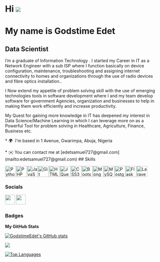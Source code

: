 # Hi ![](https://user-images.githubusercontent.com/18350557/176309783-0785949b-9127-417c-8b55-ab5a4333674e.gif)
<h1>My name is Godstime Edet</h1>
<h2>Data Scientist</h2>
<p>I’m a graduate of Information Technology . I started my Career in IT as a Network Engineer with a sub ISP where I function basically on device configuration, maintenance, troubleshooting and assigning internet connectivity to homes and organizations through the use of radio devices and fibre optics installation.. </p>
<p>I Now extend my appetite of problem solving skill with the use of emerging technologies tools in software development where I and my team develop software for government Agencies, organization and businesses to help in making them work efficiently and increase productivity.</p>
<p>My Quest for gaining more knowledge in IT has deepened my interest in Data Science/Machine Learning in which I can leverage more on as a Powerful Tool for problem solving in Healthcare, Agriculture, Finance, Business etc.</p>
<p>* 🌍  I'm based in 1 Avenue, Gwarimpa, Abuja, Nigeria  </p>
*   ✉️  You can contact me at [edetsamuel727@gmail.com](mailto:edetsamuel727@gmail.com)
## Skills


<p align="left">
<a href="https://www.python.org/" target="_blank" rel="noreferrer"><img src="https://raw.githubusercontent.com/danielcranney/readme-generator/main/public/icons/skills/python-colored.svg" width="36" height="36" alt="Python" /></a><a href="https://www.php.net/" target="_blank" rel="noreferrer"><img src="https://raw.githubusercontent.com/danielcranney/readme-generator/main/public/icons/skills/php-colored.svg" width="36" height="36" alt="PHP" /></a><a href="https://developer.mozilla.org/en-US/docs/Web/JavaScript" target="_blank" rel="noreferrer"><img src="https://raw.githubusercontent.com/danielcranney/readme-generator/main/public/icons/skills/javascript-colored.svg" width="36" height="36" alt="JavaScript" /></a><a href="https://git-scm.com/" target="_blank" rel="noreferrer"><img src="https://raw.githubusercontent.com/danielcranney/readme-generator/main/public/icons/skills/git-colored.svg" width="36" height="36" alt="Git" /></a><a href="https://developer.mozilla.org/en-US/docs/Glossary/HTML5" target="_blank" rel="noreferrer"><img src="https://raw.githubusercontent.com/danielcranney/readme-generator/main/public/icons/skills/html5-colored.svg" width="36" height="36" alt="HTML5" /></a><a href="https://jquery.com/" target="_blank" rel="noreferrer"><img src="https://raw.githubusercontent.com/danielcranney/readme-generator/main/public/icons/skills/jquery-colored.svg" width="36" height="36" alt="JQuery" /></a><a href="https://www.w3.org/TR/CSS/#css" target="_blank" rel="noreferrer"><img src="https://raw.githubusercontent.com/danielcranney/readme-generator/main/public/icons/skills/css3-colored.svg" width="36" height="36" alt="CSS3" /></a><a href="https://getbootstrap.com/" target="_blank" rel="noreferrer"><img src="https://raw.githubusercontent.com/danielcranney/readme-generator/main/public/icons/skills/bootstrap-colored.svg" width="36" height="36" alt="Bootstrap" /></a><a href="https://www.mongodb.com/" target="_blank" rel="noreferrer"><img src="https://raw.githubusercontent.com/danielcranney/readme-generator/main/public/icons/skills/mongodb-colored.svg" width="36" height="36" alt="MongoDB" /></a><a href="https://www.mysql.com/" target="_blank" rel="noreferrer"><img src="https://raw.githubusercontent.com/danielcranney/readme-generator/main/public/icons/skills/mysql-colored.svg" width="36" height="36" alt="MySQL" /></a><a href="https://www.postgresql.org/" target="_blank" rel="noreferrer"><img src="https://raw.githubusercontent.com/danielcranney/readme-generator/main/public/icons/skills/postgresql-colored.svg" width="36" height="36" alt="PostgreSQL" /></a><a href="https://flask.palletsprojects.com/en/2.0.x/" target="_blank" rel="noreferrer"><img src="https://raw.githubusercontent.com/danielcranney/readme-generator/main/public/icons/skills/flask-colored.svg" width="36" height="36" alt="Flask" /></a><a href="https://laravel.com/" target="_blank" rel="noreferrer"><img src="https://raw.githubusercontent.com/danielcranney/readme-generator/main/public/icons/skills/laravel-colored.svg" width="36" height="36" alt="Laravel" /></a></p>

### Socials<p align="left"> <a href="https://www.github.com/GodstimeEdet" target="_blank" rel="noreferrer"><img src="https://raw.githubusercontent.com/danielcranney/readme-generator/main/public/icons/socials/github.svg" width="32" height="32" /></a> <a href="https://www.linkedin.com/in/godstime-samuel/" target="_blank" rel="noreferrer"><img src="https://raw.githubusercontent.com/danielcranney/readme-generator/main/public/icons/socials/linkedin.svg" width="32" height="32" /></a></p>

### Badges

<b>My GitHub Stats</b>

<a href="http://www.github.com/GodstimeEdet"><img src="https://github-readme-stats.vercel.app/api?username=GodstimeEdet&show_icons=true&hide=&count_private=true&title_color=0891b2&text_color=ffffff&icon_color=0f172a&bg_color=1c1917&hide_border=true&show_icons=true" alt="GodstimeEdet's GitHub stats" /></a>

<a href="http://www.github.com/GodstimeEdet"><img src="https://github-readme-streak-stats.herokuapp.com/?user=GodstimeEdet&stroke=ffffff&background=1c1917&ring=0891b2&fire=0891b2&currStreakNum=ffffff&currStreakLabel=0891b2&sideNums=ffffff&sideLabels=ffffff&dates=ffffff&hide_border=true" /></a>

<a href="https://github.com/GodstimeEdet" align="left"><img src="https://github-readme-stats.vercel.app/api/top-langs/?username=GodstimeEdet&langs_count=10&title_color=0891b2&text_color=ffffff&icon_color=0f172a&bg_color=1c1917&hide_border=true&locale=en&custom_title=Top%20%Languages" alt="Top Languages" /></a>
